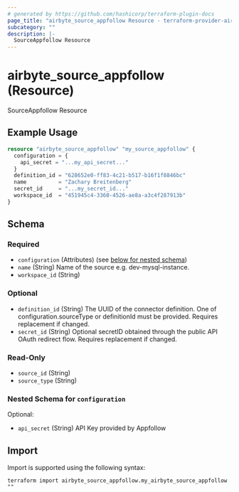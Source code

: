 ```yaml
---
# generated by https://github.com/hashicorp/terraform-plugin-docs
page_title: "airbyte_source_appfollow Resource - terraform-provider-airbyte"
subcategory: ""
description: |-
  SourceAppfollow Resource
---
```


# airbyte_source_appfollow (Resource)

SourceAppfollow Resource

## Example Usage

```terraform
resource "airbyte_source_appfollow" "my_source_appfollow" {
  configuration = {
    api_secret = "...my_api_secret..."
  }
  definition_id = "628652e0-ff83-4c21-b517-b16f1f8846bc"
  name          = "Zachary Breitenberg"
  secret_id     = "...my_secret_id..."
  workspace_id  = "451945c4-3360-4526-ae8a-a3c4f287913b"
}
```

<!-- schema generated by tfplugindocs -->
## Schema

### Required

- `configuration` (Attributes) (see [below for nested schema](#nestedatt--configuration))
- `name` (String) Name of the source e.g. dev-mysql-instance.
- `workspace_id` (String)

### Optional

- `definition_id` (String) The UUID of the connector definition. One of configuration.sourceType or definitionId must be provided. Requires replacement if changed.
- `secret_id` (String) Optional secretID obtained through the public API OAuth redirect flow. Requires replacement if changed.

### Read-Only

- `source_id` (String)
- `source_type` (String)

<a id="nestedatt--configuration"></a>
### Nested Schema for `configuration`

Optional:

- `api_secret` (String) API Key provided by Appfollow

## Import

Import is supported using the following syntax:

```shell
terraform import airbyte_source_appfollow.my_airbyte_source_appfollow ""
```
